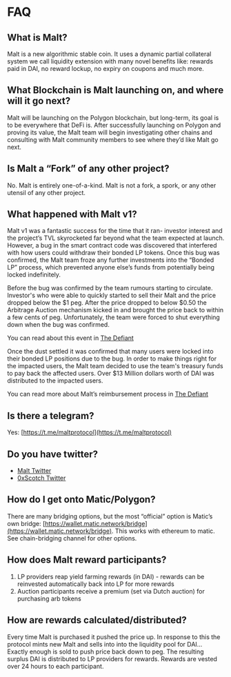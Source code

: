# FAQ

## What is Malt?

Malt is a new algorithmic stable coin. It uses a dynamic partial collateral system we call liquidity extension with many novel benefits like: rewards paid in DAI, no reward lockup, no expiry on coupons and much more.

## What Blockchain is Malt launching on, and where will it go next?
Malt will be launching on the Polygon blockchain, but long-term, its goal is to be everywhere that DeFi is. After successfully launching on Polygon and proving its value, the Malt team will begin investigating other chains and consulting with Malt community members to see where they’d like Malt go next. 

## Is Malt a “Fork” of any other project?
No. Malt is entirely one-of-a-kind. Malt is not a fork, a spork, or any other utensil of any other project. 

## What happened with Malt v1? 
Malt v1 was a fantastic success for the time that it ran- investor interest and the project’s TVL skyrocketed far beyond what the team expected at launch. However, a bug in the smart contract code was discovered that interfered with how users could withdraw their bonded LP tokens. Once this bug was confirmed, the Malt team froze any further investments into the “Bonded LP” process, which prevented anyone else’s funds from potentially being locked indefinitely.

Before the bug was confirmed by the team rumours starting to circulate. Investor's who were able to quickly started to sell their Malt and the price dropped below the $1 peg. After the price dropped to below $0.50 the Arbitrage Auction mechanism kicked in and brought the price back to within a few cents of peg. Unfortunately, the team were forced to shut everything down when the bug was confirmed.

You can read about this event in [The Defiant](https://thedefiant.io/malt-leaves-investors-hungover-as-algo-stable-depegs-on-day-2/)

Once the dust settled it was confirmed that many users were locked into their bonded LP positions due to the bug. In order to make things right for the impacted users, the Malt team decided to use the team's treasury funds to pay back the affected users. Over $13 Million dollars worth of DAI was distributed to the impacted users.

You can read more about Malt’s reimbursement process in [The Defiant](https://thedefiant.io/malt-protocol-steps-up-and-reimburses-13-4m-to-bug-victims/)

## Is there a telegram?

Yes: [https://t.me/maltprotocol](https://t.me/maltprotocol)

## Do you have twitter?

* [Malt Twitter](https://twitter.com/MaltProtocol)
* [0xScotch Twitter](https://twitter.com/0xScotch)

## How do I get onto Matic/Polygon?

There are many bridging options, but the most “official” option is Matic’s own bridge: [https://wallet.matic.network/bridge](https://wallet.matic.network/bridge). This works with ethereum to matic. See chain-bridging channel for other options.

## How does Malt reward participants?

1. LP providers reap yield farming rewards \(in DAI\) - rewards can be reinvested automatically back into LP for more rewards
2. Auction participants receive a premium \(set via Dutch auction\) for purchasing arb tokens

## How are rewards calculated/distributed?

Every time Malt is purchased it pushed the price up. In response to this the protocol mints new Malt and sells into into the liquidity pool for DAI… Exactly enough is sold to push price back down to peg. The resulting surplus DAI is distributed to LP providers for rewards. Rewards are vested over 24 hours to each participant.

